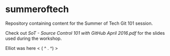 # summeroftech
Repository containing content for the Summer of Tech Git 101 session.

Check out *SoT - Source Control 101 with GitHub April 2016.pdf* for the slides used during the workshop.



Elliot was here   < ( ^ . ^) >
